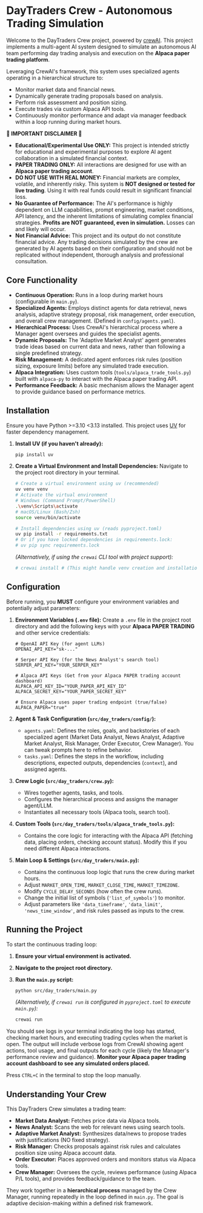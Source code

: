 # DayTraders Crew - Autonomous Trading Simulation

Welcome to the DayTraders Crew project, powered by [crewAI](https://crewai.com). This project implements a multi-agent AI system designed to simulate an autonomous AI team performing day trading analysis and execution on the **Alpaca paper trading platform**.

Leveraging CrewAI's framework, this system uses specialized agents operating in a hierarchical structure to:
*   Monitor market data and financial news.
*   Dynamically generate trading proposals based on analysis.
*   Perform risk assessment and position sizing.
*   Execute trades via custom Alpaca API tools.
*   Continuously monitor performance and adapt via manager feedback within a loop running during market hours.

**🚨 IMPORTANT DISCLAIMER 🚨**

*   **Educational/Experimental Use ONLY:** This project is intended strictly for educational and experimental purposes to explore AI agent collaboration in a simulated financial context.
*   **PAPER TRADING ONLY:** All interactions are designed for use with an **Alpaca paper trading account**.
*   **DO NOT USE WITH REAL MONEY:** Financial markets are complex, volatile, and inherently risky. This system is **NOT designed or tested for live trading**. Using it with real funds could result in significant financial loss.
*   **No Guarantee of Performance:** The AI's performance is highly dependent on LLM capabilities, prompt engineering, market conditions, API latency, and the inherent limitations of simulating complex financial strategies. **Profits are NOT guaranteed, even in simulation.** Losses can and likely will occur.
*   **Not Financial Advice:** This project and its output do not constitute financial advice. Any trading decisions simulated by the crew are generated by AI agents based on their configuration and should not be replicated without independent, thorough analysis and professional consultation.

## Core Functionality

*   **Continuous Operation:** Runs in a loop during market hours (configurable in `main.py`).
*   **Specialized Agents:** Employs distinct agents for data retrieval, news analysis, adaptive strategy proposal, risk management, order execution, and overall crew management. (Defined in `config/agents.yaml`).
*   **Hierarchical Process:** Uses CrewAI's hierarchical process where a Manager agent oversees and guides the specialist agents.
*   **Dynamic Proposals:** The 'Adaptive Market Analyst' agent generates trade ideas based on current data and news, rather than following a single predefined strategy.
*   **Risk Management:** A dedicated agent enforces risk rules (position sizing, exposure limits) before any simulated trade execution.
*   **Alpaca Integration:** Uses custom tools (`tools/alpaca_trade_tools.py`) built with `alpaca-py` to interact with the Alpaca paper trading API.
*   **Performance Feedback:** A basic mechanism allows the Manager agent to provide guidance based on performance metrics.

## Installation

Ensure you have Python >=3.10 <3.13 installed. This project uses [UV](https://docs.astral.sh/uv/) for faster dependency management.

1.  **Install UV (if you haven't already):**
    ```bash
    pip install uv
    ```

2.  **Create a Virtual Environment and Install Dependencies:**
    Navigate to the project root directory in your terminal.
    ```bash
    # Create a virtual environment using uv (recommended)
    uv venv venv
    # Activate the virtual environment
    # Windows (Command Prompt/PowerShell)
    .\venv\Scripts\activate
    # macOS/Linux (Bash/Zsh)
    source venv/bin/activate

    # Install dependencies using uv (reads pyproject.toml)
    uv pip install -r requirements.txt 
    # Or if you have locked dependencies in requirements.lock:
    # uv pip sync requirements.lock
    ```
    *(Alternatively, if using the `crewai` CLI tool with project support):*
    ```bash
    # crewai install # (This might handle venv creation and installation)
    ```


## Configuration

Before running, you **MUST** configure your environment variables and potentially adjust parameters:

1.  **Environment Variables (`.env` file):**
    Create a `.env` file in the project root directory and add the following keys with your **Alpaca PAPER TRADING** and other service credentials:

    ```dotenv
    # OpenAI API Key (for agent LLMs)
    OPENAI_API_KEY="sk-..."

    # Serper API Key (for the News Analyst's search tool)
    SERPER_API_KEY="YOUR_SERPER_KEY"

    # Alpaca API Keys (Get from your Alpaca PAPER trading account dashboard)
    ALPACA_API_KEY_ID="YOUR_PAPER_API_KEY_ID"
    ALPACA_SECRET_KEY="YOUR_PAPER_SECRET_KEY"

    # Ensure Alpaca uses paper trading endpoint (true/false)
    ALPACA_PAPER="true" 
    ```

2.  **Agent & Task Configuration (`src/day_traders/config/`):**
    *   `agents.yaml`: Defines the roles, goals, and backstories of each specialized agent (Market Data Analyst, News Analyst, Adaptive Market Analyst, Risk Manager, Order Executor, Crew Manager). You can tweak prompts here to refine behavior.
    *   `tasks.yaml`: Defines the steps in the workflow, including descriptions, expected outputs, dependencies (`context`), and assigned agents.

3.  **Crew Logic (`src/day_traders/crew.py`):**
    *   Wires together agents, tasks, and tools.
    *   Configures the hierarchical process and assigns the manager agent/LLM.
    *   Instantiates all necessary tools (Alpaca tools, search tool).

4.  **Custom Tools (`src/day_traders/tools/alpaca_trade_tools.py`):**
    *   Contains the core logic for interacting with the Alpaca API (fetching data, placing orders, checking account status). Modify this if you need different Alpaca interactions.

5.  **Main Loop & Settings (`src/day_traders/main.py`):**
    *   Contains the continuous loop logic that runs the crew during market hours.
    *   Adjust `MARKET_OPEN_TIME`, `MARKET_CLOSE_TIME`, `MARKET_TIMEZONE`.
    *   Modify `CYCLE_DELAY_SECONDS` (how often the crew runs).
    *   Change the initial list of symbols (`'list_of_symbols'`) to monitor.
    *   Adjust parameters like `'data_timeframe'`, `'data_limit'`, `'news_time_window'`, and risk rules passed as inputs to the crew.

## Running the Project

To start the continuous trading loop:

1.  **Ensure your virtual environment is activated.**
2.  **Navigate to the project root directory.**
3.  **Run the `main.py` script:**

    ```bash
    python src/day_traders/main.py
    ```
    *(Alternatively, if `crewai run` is configured in `pyproject.toml` to execute `main.py`):*
    ```bash
    crewai run
    ```

You should see logs in your terminal indicating the loop has started, checking market hours, and executing trading cycles when the market is open. The output will include verbose logs from CrewAI showing agent actions, tool usage, and final outputs for each cycle (likely the Manager's performance review and guidance). **Monitor your Alpaca paper trading account dashboard to see any simulated orders placed.**

Press `CTRL+C` in the terminal to stop the loop manually.

## Understanding Your Crew

This DayTraders Crew simulates a trading team:
*   **Market Data Analyst:** Fetches price data via Alpaca tools.
*   **News Analyst:** Scans the web for relevant news using search tools.
*   **Adaptive Market Analyst:** Synthesizes data/news to propose trades with justifications (NO fixed strategy).
*   **Risk Manager:** Checks proposals against risk rules and calculates position size using Alpaca account data.
*   **Order Executor:** Places approved orders and monitors status via Alpaca tools.
*   **Crew Manager:** Oversees the cycle, reviews performance (using Alpaca P/L tools), and provides feedback/guidance to the team.

They work together in a **hierarchical process** managed by the Crew Manager, running repeatedly in the loop defined in `main.py`. The goal is adaptive decision-making within a defined risk framework.
